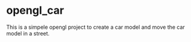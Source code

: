 opengl_car
==========
This is a simpele opengl project to create a car model and move the car model in a street.
